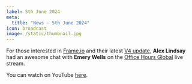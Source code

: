 ```yaml
---
label: 5th June 2024
meta:
  title: "News - 5th June 2024"
icon: broadcast
image: /static/thumbnail.jpg
---
```


For those interested in [Frame.io](https://frame.io) and their latest [V4 update](https://frame.io/v4), **Alex Lindsay** had an awesome chat with **Emery Wells** on the [Office Hours Global](https://officehours.global) live stream.

You can watch on YouTube [here](https://www.youtube.com/live/FaUU5lsDP-o).